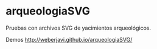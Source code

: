 # arqueologiaSVG
Pruebas con archivos SVG de yacimientos arqueológicos.

Demos http://weberjavi.github.io/arqueologiaSVG/
